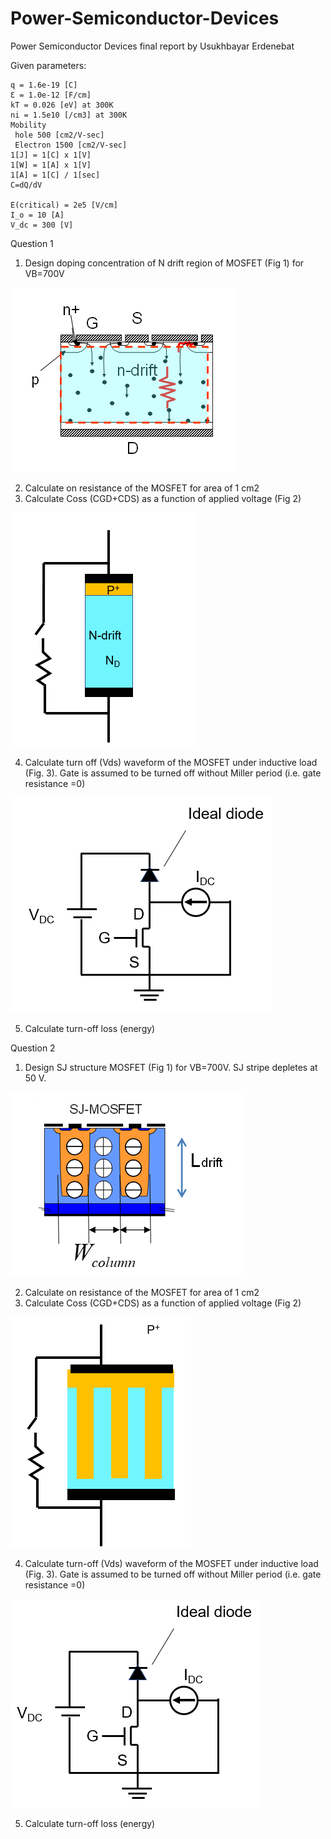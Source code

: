 # Power-Semiconductor-Devices
Power Semiconductor Devices final report by Usukhbayar Erdenebat

Given parameters:

    q = 1.6e-19 [C]
    Ɛ = 1.0e-12 [F/cm]
    kT = 0.026 [eV] at 300K
    ni = 1.5e10 [/cm3] at 300K
    Mobility
     hole 500 [cm2/V-sec]
     Electron 1500 [cm2/V-sec]
    1[J] = 1[C] x 1[V]
    1[W] = 1[A] x 1[V]
    1[A] = 1[C] / 1[sec]
    C=dQ/dV
    
    E(critical) = 2e5 [V/cm]
    I_o = 10 [A]
    V_dc = 300 [V]

Question 1

1.  Design doping concentration of N drift region of MOSFET (Fig 1) for VB=700V

![figure 1](figure1-1.png)

2.  Calculate on resistance of the MOSFET for area of 1 cm2
3.  Calculate Coss (CGD+CDS) as a function of applied voltage (Fig 2)

![figure 2](figure1-2.png)

4.  Calculate turn off (Vds) waveform of the MOSFET under inductive load (Fig. 3). Gate is assumed to be turned off without Miller period (i.e. gate resistance =0)

![figure 3](figure1-3.png)

5.  Calculate turn-off loss (energy)

    
Question 2

1.  Design SJ structure MOSFET (Fig 1) for VB=700V. SJ stripe depletes at 50 V.

![figure 1](figure2-1.png)

2.  Calculate on resistance of the MOSFET for area of 1 cm2
3.  Calculate Coss (CGD+CDS) as a function of applied voltage (Fig 2)

![figure 1](figure2-2.png)

4.  Calculate turn-off (Vds) waveform of the MOSFET under inductive load (Fig. 3). Gate is assumed to be turned off without Miller period (i.e. gate resistance =0)

![figure 1](figure2-3.png)

5.  Calculate turn-off loss (energy)
